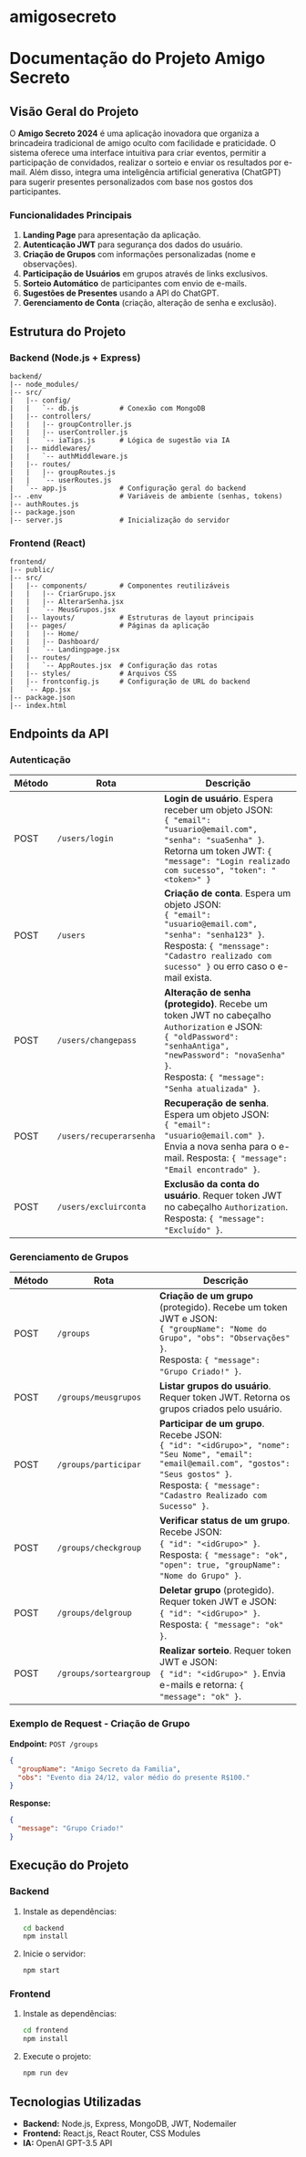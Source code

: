 ﻿# amigosecreto

# Documentação do Projeto Amigo Secreto

## Visão Geral do Projeto
O **Amigo Secreto 2024** é uma aplicação inovadora que organiza a brincadeira tradicional de amigo oculto com facilidade e praticidade. O sistema oferece uma interface intuitiva para criar eventos, permitir a participação de convidados, realizar o sorteio e enviar os resultados por e-mail. Além disso, integra uma inteligência artificial generativa (ChatGPT) para sugerir presentes personalizados com base nos gostos dos participantes.

### Funcionalidades Principais
1. **Landing Page** para apresentação da aplicação.
2. **Autenticação JWT** para segurança dos dados do usuário.
3. **Criação de Grupos** com informações personalizadas (nome e observações).
4. **Participação de Usuários** em grupos através de links exclusivos.
5. **Sorteio Automático** de participantes com envio de e-mails.
6. **Sugestões de Presentes** usando a API do ChatGPT.
7. **Gerenciamento de Conta** (criação, alteração de senha e exclusão).

## Estrutura do Projeto

### Backend (Node.js + Express)
```
backend/
|-- node_modules/
|-- src/
|   |-- config/
|   |   `-- db.js          # Conexão com MongoDB
|   |-- controllers/
|   |   |-- groupController.js
|   |   |-- userController.js
|   |   `-- iaTips.js      # Lógica de sugestão via IA
|   |-- middlewares/
|   |   `-- authMiddleware.js
|   |-- routes/
|   |   |-- groupRoutes.js
|   |   `-- userRoutes.js
|   `-- app.js             # Configuração geral do backend
|-- .env                   # Variáveis de ambiente (senhas, tokens)
|-- authRoutes.js
|-- package.json
|-- server.js              # Inicialização do servidor
```

### Frontend (React)
```
frontend/
|-- public/
|-- src/
|   |-- components/        # Componentes reutilizáveis
|   |   |-- CriarGrupo.jsx
|   |   |-- AlterarSenha.jsx
|   |   `-- MeusGrupos.jsx
|   |-- layouts/           # Estruturas de layout principais
|   |-- pages/             # Páginas da aplicação
|   |   |-- Home/
|   |   |-- Dashboard/
|   |   `-- Landingpage.jsx
|   |-- routes/
|   |   `-- AppRoutes.jsx  # Configuração das rotas
|   |-- styles/            # Arquivos CSS
|   |-- frontconfig.js     # Configuração de URL do backend
|   `-- App.jsx
|-- package.json
|-- index.html
```

## Endpoints da API
### Autenticação
| Método | Rota                     | Descrição                        |
|---------|--------------------------|----------------------------------|
| POST    | `/users/login`           | **Login de usuário**. Espera receber um objeto JSON: <br> `{ "email": "usuario@email.com", "senha": "suaSenha" }`.<br> Retorna um token JWT: `{ "message": "Login realizado com sucesso", "token": "<token>" }` |
| POST    | `/users`                 | **Criação de conta**. Espera um objeto JSON: <br> `{ "email": "usuario@email.com", "senha": "senha123" }`.<br> Resposta: `{ "menssage": "Cadastro realizado com sucesso" }` ou erro caso o e-mail exista. |
| POST    | `/users/changepass`      | **Alteração de senha (protegido)**. Recebe um token JWT no cabeçalho `Authorization` e JSON: <br> `{ "oldPassword": "senhaAntiga", "newPassword": "novaSenha" }`. <br> Resposta: `{ "message": "Senha atualizada" }`. |
| POST    | `/users/recuperarsenha`  | **Recuperação de senha**. Espera um objeto JSON: <br> `{ "email": "usuario@email.com" }`.<br> Envia a nova senha para o e-mail. Resposta: `{ "message": "Email encontrado" }`. |
| POST    | `/users/excluirconta`    | **Exclusão da conta do usuário**. Requer token JWT no cabeçalho `Authorization`. Resposta: `{ "message": "Excluído" }`. |

### Gerenciamento de Grupos
| Método | Rota                     | Descrição                        |
|---------|--------------------------|----------------------------------|
| POST    | `/groups`                | **Criação de um grupo** (protegido). Recebe um token JWT e JSON: <br> `{ "groupName": "Nome do Grupo", "obs": "Observações" }`. <br> Resposta: `{ "message": "Grupo Criado!" }`. |
| POST    | `/groups/meusgrupos`     | **Listar grupos do usuário**. Requer token JWT. Retorna os grupos criados pelo usuário. |
| POST    | `/groups/participar`     | **Participar de um grupo**. Recebe JSON: <br> `{ "id": "<idGrupo>", "nome": "Seu Nome", "email": "email@email.com", "gostos": "Seus gostos" }`. <br> Resposta: `{ "message": "Cadastro Realizado com Sucesso" }`. |
| POST    | `/groups/checkgroup`     | **Verificar status de um grupo**. Recebe JSON: <br> `{ "id": "<idGrupo>" }`. <br> Resposta: `{ "message": "ok", "open": true, "groupName": "Nome do Grupo" }`. |
| POST    | `/groups/delgroup`       | **Deletar grupo** (protegido). Requer token JWT e JSON: <br> `{ "id": "<idGrupo>" }`. Resposta: `{ "message": "ok" }`. |
| POST    | `/groups/sorteargroup`   | **Realizar sorteio**. Requer token JWT e JSON: <br> `{ "id": "<idGrupo>" }`. Envia e-mails e retorna: `{ "message": "ok" }`. |

### Exemplo de Request - Criação de Grupo
**Endpoint:** `POST /groups`
```json
{
  "groupName": "Amigo Secreto da Familia",
  "obs": "Evento dia 24/12, valor médio do presente R$100."
}
```
**Response:**
```json
{
  "message": "Grupo Criado!"
}
```

## Execução do Projeto
### Backend
1. Instale as dependências:
   ```bash
   cd backend
   npm install
   ```
2. Inicie o servidor:
   ```bash
   npm start
   ```

### Frontend
1. Instale as dependências:
   ```bash
   cd frontend
   npm install
   ```
2. Execute o projeto:
   ```bash
   npm run dev
   ```

## Tecnologias Utilizadas
- **Backend:** Node.js, Express, MongoDB, JWT, Nodemailer
- **Frontend:** React.js, React Router, CSS Modules
- **IA:** OpenAI GPT-3.5 API
